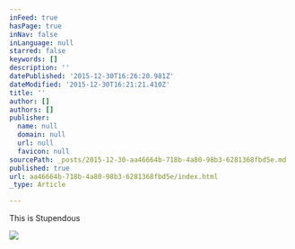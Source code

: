 ```yaml
---
inFeed: true
hasPage: true
inNav: false
inLanguage: null
starred: false
keywords: []
description: ''
datePublished: '2015-12-30T16:26:20.981Z'
dateModified: '2015-12-30T16:21:21.410Z'
title: ''
author: []
authors: []
publisher:
  name: null
  domain: null
  url: null
  favicon: null
sourcePath: _posts/2015-12-30-aa46664b-718b-4a80-98b3-6281368fbd5e.md
published: true
url: aa46664b-718b-4a80-98b3-6281368fbd5e/index.html
_type: Article

---
```

This is Stupendous

![](https://the-grid-user-content.s3-us-west-2.amazonaws.com/b96381a7-8d8e-42ac-a05c-8ae080d0113e.JPG)